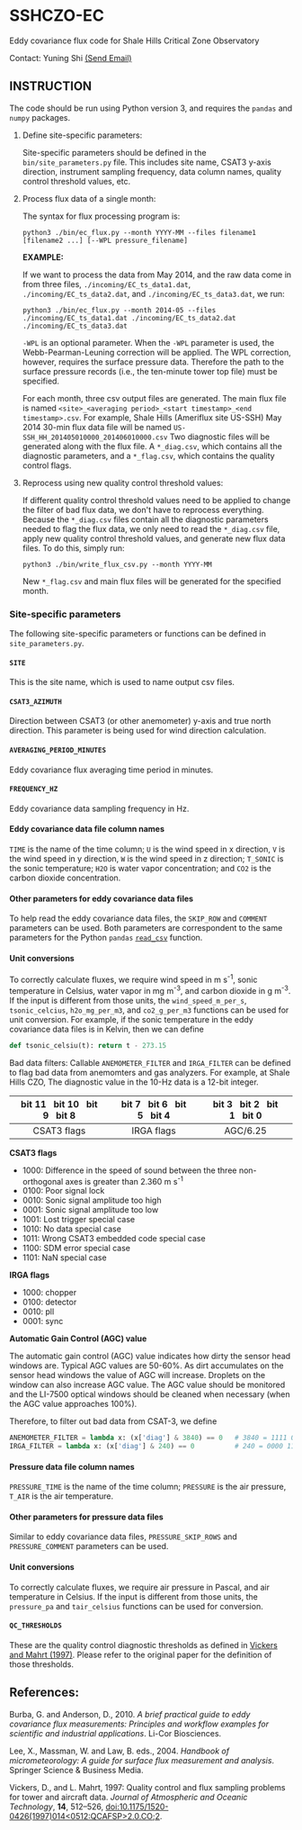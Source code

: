 # SSHCZO-EC

Eddy covariance flux code for Shale Hills Critical Zone Observatory

Contact: Yuning Shi [(Send Email)](mailto:yshi@psu.edu)

## INSTRUCTION

The code should be run using Python version 3, and requires the `pandas` and `numpy` packages.

1. Define site-specific parameters:

   Site-specific parameters should be defined in the `bin/site_parameters.py` file.
   This includes site name, CSAT3 y-axis direction, instrument sampling frequency, data column names, quality control threshold values, etc.

2. Process flux data of a single month:

   The syntax for flux processing program is:
   ```shell
   python3 ./bin/ec_flux.py --month YYYY-MM --files filename1 [filename2 ...] [--WPL pressure_filename]
   ```

   **EXAMPLE:**

   If we want to process the data from May 2014, and the raw data come in from three files, `./incoming/EC_ts_data1.dat`, `./incoming/EC_ts_data2.dat`, and `./incoming/EC_ts_data3.dat`, we run:
   ```shell
   python3 ./bin/ec_flux.py --month 2014-05 --files ./incoming/EC_ts_data1.dat ./incoming/EC_ts_data2.dat ./incoming/EC_ts_data3.dat
   ```
   `-WPL` is an optional parameter.
   When the `-WPL` parameter is used, the Webb-Pearman-Leuning correction will be applied.
   The WPL correction, however, requires the surface pressure data.
   Therefore the path to the surface pressure records (i.e., the ten-minute tower top file) must be specified.

   For each month, three csv output files are generated.
   The main flux file is named `<site>_<averaging period>_<start timestamp>_<end timestamp>.csv`.
   For example, Shale Hills (Ameriflux site US-SSH) May 2014 30-min flux data file will be named `US-SSH_HH_201405010000_201406010000.csv`
   Two diagnostic files will be generated along with the flux file.
   A `*_diag.csv`, which contains all the diagnostic parameters, and a `*_flag.csv`, which contains the quality control flags.

3. Reprocess using new quality control threshold values:

   If different quality control threshold values need to be applied to change the filter of bad flux data, we don't have to reprocess everything.
   Because the `*_diag.csv` files contain all the diagnostic parameters needed to flag the flux data, we only need to read the `*_diag.csv` file, apply new quality control threshold values, and generate new flux data files.
   To do this, simply run:
   ```shell
   python3 ./bin/write_flux_csv.py --month YYYY-MM
   ```

   New `*_flag.csv` and main flux files will be generated for the specified month.

### Site-specific parameters

The following site-specific parameters or functions can be defined in `site_parameters.py`.

#### `SITE`
This is the site name, which is used to name output csv files.

#### `CSAT3_AZIMUTH`
Direction between CSAT3 (or other anemometer) y-axis and true north direction. This parameter is being used for wind direction calculation.

#### `AVERAGING_PERIOD_MINUTES`
Eddy covariance flux averaging time period in minutes.

#### `FREQUENCY_HZ`
Eddy covariance data sampling frequency in Hz.

#### Eddy covariance data file column names
`TIME` is the name of the time column; `U` is the wind speed in x direction, `V` is the wind speed in y direction, `W` is the wind speed in z direction; `T_SONIC` is the sonic temperature; `H2O` is water vapor concentration; and `CO2` is the carbon dioxide concentration.

#### Other parameters for eddy covariance data files
To help read the eddy covariance data files, the `SKIP_ROW` and `COMMENT` parameters can be used. Both parameters are correspondent to the same parameters for the Python `pandas` [`read_csv`](https://pandas.pydata.org/docs/reference/api/pandas.read_csv.html) function.

#### Unit conversions
To correctly calculate fluxes, we require wind speed in m s<sup>-1</sup>, sonic temperature in Celsius, water vapor in mg m<sup>-3</sup>, and carbon dioxide in g m<sup>-3</sup>. If the input is different from those units, the `wind_speed_m_per_s`, `tsonic_celcius`, `h2o_mg_per_m3`, and `co2_g_per_m3` functions can be used for unit conversion.
For example, if the sonic temperature in the eddy covariance data files is in Kelvin, then we can define

```Python
def tsonic_celsiu(t): return t - 273.15
```

Bad data filters: Callable `ANEMOMETER_FILTER` and `IRGA_FILTER` can be defined to flag bad data from anemomters and gas analyzers.
For example, at Shale Hills CZO, The diagnostic value in the 10-Hz data is a 12-bit integer.

bit 11&nbsp;&nbsp;&nbsp;bit 10&nbsp;&nbsp;&nbsp;bit 9&nbsp;&nbsp;&nbsp;bit 8|bit 7&nbsp;&nbsp;&nbsp;bit 6&nbsp;&nbsp;&nbsp;bit 5&nbsp;&nbsp;&nbsp;bit 4|bit 3&nbsp;&nbsp;&nbsp;bit 2&nbsp;&nbsp;&nbsp;bit 1&nbsp;&nbsp;&nbsp;bit 0
:--------------------------:|:------------------------:|:------------------------:
CSAT3 flags|IRGA flags|AGC/6.25

**CSAT3 flags**

* 1000: Difference in the speed of sound between the three non-orthogonal axes is greater than 2.360&nbsp;m&nbsp;s<sup>-1</sup>
* 0100: Poor signal lock
* 0010: Sonic signal amplitude too high
* 0001: Sonic signal amplitude too low
* 1001: Lost trigger special case
* 1010: No data special case
* 1011: Wrong CSAT3 embedded code special case
* 1100: SDM error special case
* 1101: NaN special case

**IRGA flags**

* 1000: chopper
* 0100: detector
* 0010: pll
* 0001: sync

**Automatic Gain Control (AGC) value**

The automatic gain control (AGC) value indicates how dirty the sensor head windows are.
Typical AGC values are 50-60%.
As dirt accumulates on the sensor head windows the value of AGC will increase.
Droplets on the window can also increase AGC value.
The AGC value should be monitored and the LI-7500 optical windows should be cleaned when necessary (when the AGC value approaches 100%).

Therefore, to filter out bad data from CSAT-3, we define
```Python
ANEMOMETER_FILTER = lambda x: (x['diag'] & 3840) == 0   # 3840 = 1111 0000 0000
IRGA_FILTER = lambda x: (x['diag'] & 240) == 0          # 240 = 0000 1111 0000
```

#### Pressure data file column names
`PRESSURE_TIME` is the name of the time column; `PRESSURE` is the air pressure, `T_AIR` is the air temperature.

#### Other parameters for pressure data files
Similar to eddy covariance data files, `PRESSURE_SKIP_ROWS` and `PRESSURE_COMMENT` parameters can be used.

#### Unit conversions
To correctly calculate fluxes, we require air pressure in Pascal, and air temperature in Celsius.
If the input is different from those units, the `pressure_pa` and `tair_celsius` functions can be used for conversion.

#### `QC_THRESHOLDS`
These are the quality control diagnostic thresholds as defined in [Vickers and Mahrt (1997)](https://doi.org/10.1175/1520-0426(1997)014<0512:QCAFSP>2.0.CO;2).
Please refer to the original paper for the definition of those thresholds.

## References:
Burba, G. and Anderson, D., 2010. *A brief practical guide to eddy covariance flux measurements: Principles and workflow examples for scientific and industrial applications*. Li-Cor Biosciences.

Lee, X., Massman, W. and Law, B. eds., 2004. *Handbook of micrometeorology: A guide for surface flux measurement and analysis*. Springer Science & Business Media.

Vickers, D., and L. Mahrt, 1997: Quality control and flux sampling problems for tower and aircraft data. *Journal of Atmospheric and Oceanic Technology*, **14**, 512–526, [doi:10.1175/1520-0426(1997)014<0512:QCAFSP>2.0.CO;2](https://doi.org/10.1175/1520-0426(1997)014<0512:QCAFSP>2.0.CO;2).
